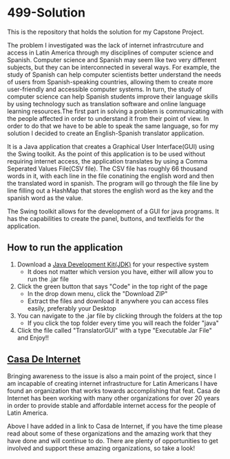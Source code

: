 # 499-Solution

  This is the repository that holds the solution for my Capstone Project. 
  
  The problem I investigated was the lack of internet infrastrcuture and access in Latin America through my disciplines of computer science and Spanish. Computer science and Spanish may seem like two very different subjects, but they can be interconnected in several ways. 
  For example, the study of Spanish can help computer scientists better understand the needs of users from Spanish-speaking countries, allowing them to create more user-friendly and accessible computer systems. In turn, the study of computer science can help Spanish students improve their language skills by using technology such as translation software and online language learning resources.The first part in solving a problem is communicating with the people affected in order to understand it from their point of view. In order to do that we have to be able to speak the same language, so for my solution I decided to create an English-Spanish translator application.
  

  It is a Java application that creates a Graphical User Interface(GUI) using the Swing toolkit. 
As the point of this application is to be used without requiring internet access, the application translates by using a Comma Seperated Values File(CSV     file).
The CSV file has roughly 66 thousand words in it, with each line in the file conatining the english word and then the translated word in spanish.
The program will go through the file line by line filling out a HashMap that stores the english word as the key and the spanish word as the value.

  The Swing toolkit allows for the development of a GUI for java programs. 
  It has the capabilities to create the panel, buttons, and textfields for the application.

## How to run the application

1. Download a [Java Development Kit(JDK)](https://www.oracle.com/java/technologies/downloads/) for your respective system
   - It does not matter which version you have, either will allow you to run the .jar file 
2. Click the green button that says "Code" in the top right of the page
   - In the drop down menu, click the "Download ZIP"
   - Extract the files and download it anywhere you can access files easily, preferably your Desktop
3. You can navigate to the .jar file by clicking through the folders at the top
   - If you click the top folder every time you will reach the folder "java"
4. Click the file called "TranslatorGUI" with a type "Executable Jar File" and Enjoy!!




## **[Casa De Internet](https://www.lacnic.net/629/2/lacnic/casa-de-internet)**

  Bringing awareness to the issue is also a main point of the project, since I am incapable of creating internet infrastructure for Latin Americans I have found an organization that works towards accomplishing that feat. Casa de Internet has been working with many other organizations for over 20 years in order to provide stable and affordable internet access for the people of Latin America.

  Above I have added in a link to Casa de Internet, if you have the time please read about some of these organizations and the amazing work that they have done and will continue to do. There are plenty of opportunities to get involved and support these amazing organizations, so take a look!
